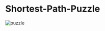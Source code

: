 # Shortest-Path-Puzzle
![puzzle](https://github.com/MasakiNishi/Shortest-Path-Puzzle/assets/23161699/18a051c4-9819-4cca-9a69-e006808efbd0)